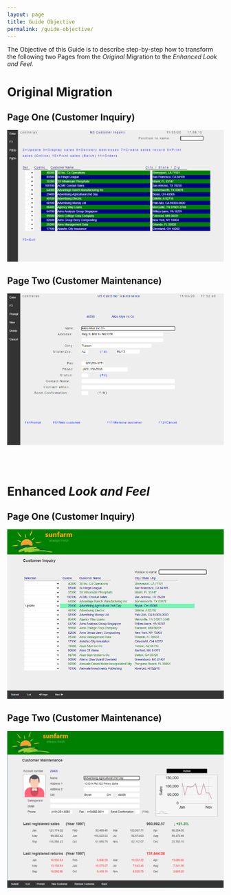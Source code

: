 ```yaml
---
layout: page
title: Guide Objective
permalink: /guide-objective/
---
```


The Objective of this Guide is to describe step-by-step how to transform the following two Pages from the *Original* Migration to the *Enhanced Look and Feel*.

# Original Migration

## Page One (Customer Inquiry)

![Original Page One](/images/out-of-box-page-one.png)

## Page Two (Customer Maintenance)
![Original Page One](/images/out-of-box-page-two.png)
   
   
<br>
<br>

# Enhanced *Look and Feel*

## Page One (Customer Inquiry)

![Original Page One](/images/enhanced-page-one.png)

## Page Two (Customer Maintenance)
![Original Page One](/images/enhanced-page-two.png)
